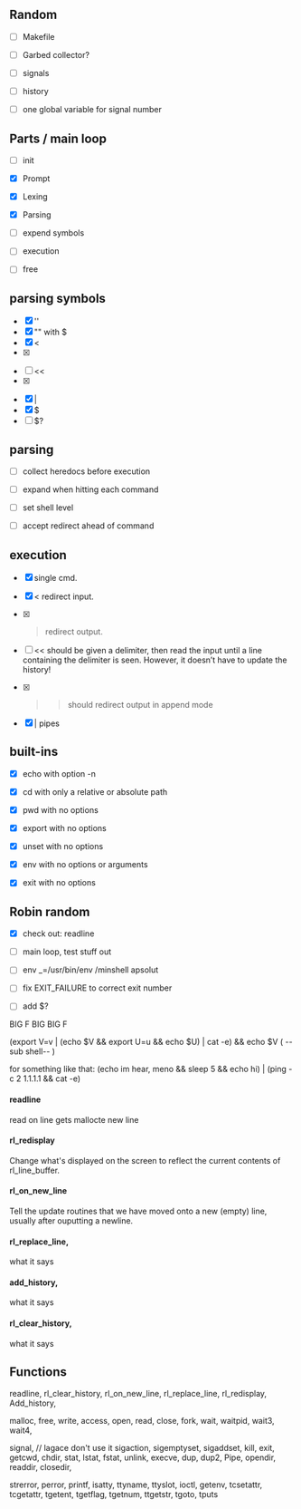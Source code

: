 

## Random
- [ ] Makefile
- [ ] Garbed collector?
- [ ] signals
- [ ] history
- [ ] one global variable for signal number


## Parts / main loop

- [ ] init
- [x] Prompt
- [x] Lexing
- [x] Parsing
- [ ] expend symbols
- [ ] execution
- [ ] free


## parsing symbols
- [x] ''
- [x] "" with $
- [x] <
- [x] >
- [ ] <<
- [x] >>
- [x] |
- [x] $
- [ ] $?

## parsing
- [ ] collect heredocs before execution
- [ ] expand when hitting each command
- [ ] set shell level
- [ ] accept redirect ahead of command



## execution
- [x] single cmd.
- [x] < redirect input.
- [x] > redirect output.
- [ ] << should be given a delimiter, then read the input until a line containing the
delimiter is seen. However, it doesn’t have to update the history!
- [x] >> should redirect output in append mode
- [x] | pipes


## built-ins
- [x] echo		with option -n
- [x] cd		with only a relative or absolute path
- [x] pwd		with no options
- [x] export	with no options
- [x] unset		with no options
- [x] env		with no options or arguments
- [x] exit		with no options




## Robin random
- [x] check out: readline
- [ ] main loop, test stuff out

- [ ] env _=/usr/bin/env  /minshell apsolut
- [ ] fix EXIT_FAILURE to correct exit number

- [ ] add $?


BIG F BIG BIG F

(export V=v | (echo $V && export U=u && echo $U) | cat -e) && echo $V
             (        --sub shell--           )

for something like that:
(echo im hear, meno && sleep 5 && echo hi) | (ping -c 2 1.1.1.1 && cat -e)


#### readline
read on line gets mallocte new line

#### rl_redisplay
Change what's displayed on the screen to reflect the current contents of rl_line_buffer.

#### rl_on_new_line
Tell the update routines that we have moved onto a new (empty) line, usually after ouputting a newline.

#### rl_replace_line,
what it says
#### add_history, 
what it says
#### rl_clear_history, 
what it says



## Functions

readline, rl_clear_history, rl_on_new_line,
rl_replace_line, rl_redisplay, Add_history,

malloc, free,
write, access, open, read,
close, 
fork, 
wait, waitpid, wait3, wait4,

signal, // lagace don't use it
sigaction, sigemptyset, sigaddset, kill, 
exit,
getcwd,
chdir, stat, lstat, fstat, unlink,
execve,
dup, dup2, Pipe,
opendir, readdir, closedir,

strerror, perror, printf, 
isatty, ttyname, ttyslot, ioctl,
getenv, 
tcsetattr, tcgetattr,
tgetent, tgetflag, tgetnum, ttgetstr, tgoto, tputs

